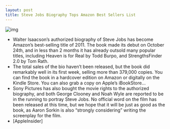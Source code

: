 ```yaml
---
layout: post
title: Steve Jobs Biography Tops Amazon Best Sellers List
---
```

![img](http://media.idownloadblog.com/wp-content/uploads/2011/12/Steve-Jobs-Biography-Best-Seller.png)
* Walter Isaacson’s authorized biography of Steve Jobs has become Amazon’s best-selling title of 2011. The book made its debut on October 24th, and in less than 2 months it has already outsold many popular titles, including Heaven is for Real by Todd Burpo, and StrengthsFinder 2.0 by Tom Rath.
* The total sales of the bio haven’t been released, but the book did remarkably well in its first week, selling more than 379,000 copies. You can find the book in a hardcover edition on Amazon or digitally on the Kindle Store. You can also grab a copy on Apple’s iBookStore…
* Sony Pictures has also bought the movie rights to the authorized biography, and both George Clooney and Noah Wyle are reported to be in the running to portray Steve Jobs. No official word on the film has been released at this time, but we hope that it will be just as good as the book, as Aaron Sorkin is also “strongly considering” writing the screenplay for the film.
* [AppleInsider]

